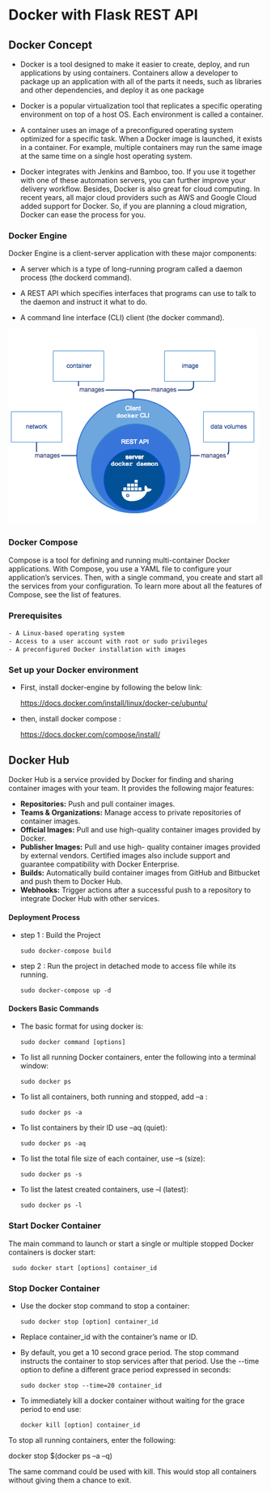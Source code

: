 # Docker with Flask REST API

## Docker Concept

- Docker is a tool designed to make it easier to create, deploy, and run applications by using containers. Containers allow a developer to package up an application with all of the parts it needs, such as libraries and other dependencies, and deploy it as one package

- Docker is a popular virtualization tool that replicates a specific operating environment on top of a host OS. Each environment is called a container.

- A container uses an image of a preconfigured operating system optimized for a specific task. When a Docker image is launched, it exists in a container. For example, multiple containers may run the same image at the same time on a single host operating system.

- Docker integrates with Jenkins and Bamboo, too. If you use it together with one of these automation servers, you can further improve your delivery workflow. Besides, Docker is also great for cloud computing. In recent years, all major cloud providers such as AWS and Google Cloud added support for Docker. So, if you are planning a cloud migration, Docker can ease the process for you.

### Docker Engine

Docker Engine is a client-server application with these major components:

   - A server which is a type of long-running program called a daemon process (the dockerd command).

   - A REST API which specifies interfaces that programs can use to talk to the daemon and instruct it what to do.

   - A command line interface (CLI) client (the docker command).

   <img src ="flow.png">
   
### Docker Compose

Compose is a tool for defining and running multi-container Docker applications. With Compose, you use a YAML file to configure your application’s services. Then, with a single command, you create and start all the services from your configuration. To learn more about all the features of Compose, see the list of features.

### Prerequisites

    - A Linux-based operating system
    - Access to a user account with root or sudo privileges
    - A preconfigured Docker installation with images

### Set up your Docker environment

- First, install docker-engine by following the below link:
  
  https://docs.docker.com/install/linux/docker-ce/ubuntu/

- then, install docker compose :

  https://docs.docker.com/compose/install/

## Docker Hub

Docker Hub is a service provided by Docker for finding and sharing container images with your team. It provides the following major features:

- **Repositories:** Push and pull container images.
- **Teams & Organizations:** Manage access to private repositories of container images.
- **Official Images:** Pull and use high-quality container images provided by Docker.
- **Publisher Images:** Pull and use high- quality container images provided by external vendors. Certified images also include support and guarantee compatibility with Docker Enterprise.
- **Builds:** Automatically build container images from GitHub and Bitbucket and push them to Docker Hub.
- **Webhooks:** Trigger actions after a successful push to a repository to integrate Docker Hub with other services.

#### Deployment Process

- step 1 : Build the Project

      sudo docker-compose build
      
- step 2 : Run the project in detached mode to access file while its running.
  
      sudo docker-compose up -d
  

#### Dockers Basic Commands

- The basic format for using docker is:

      sudo docker command [options]

- To list all running Docker containers, enter the following into a terminal window:

      sudo docker ps

- To list all containers, both running and stopped, add –a :

      sudo docker ps -a

- To list containers by their ID use –aq (quiet):

      sudo docker ps -aq

- To list the total file size of each container, use –s (size):

      sudo docker ps -s

- To list the latest created containers, use –l (latest):

      sudo docker ps -l

###  Start Docker Container

The main command to launch or start a single or multiple stopped Docker containers is docker start:

     sudo docker start [options] container_id 

### Stop Docker Container

- Use the docker stop command to stop a container:

      sudo docker stop [option] container_id
    
- Replace container_id with the container’s name or ID.

- By default, you get a 10 second grace period. The stop command instructs the container to stop services after that period. Use the --time option to define a different grace period expressed in seconds:

      sudo docker stop --time=20 container_id

- To immediately kill a docker container without waiting for the grace period to end use:

      docker kill [option] container_id

To stop all running containers, enter the following:

docker stop $(docker ps –a –q)

The same command could be used with kill. This would stop all containers without giving them a chance to exit.

